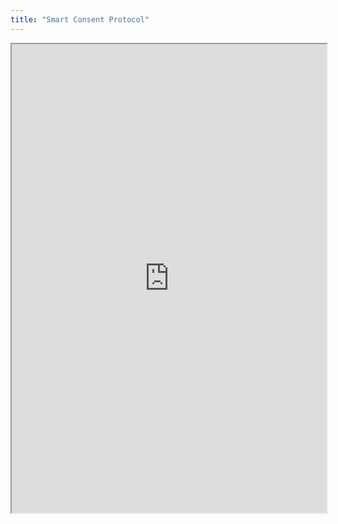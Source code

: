 ```yaml
---
title: "Smart Consent Protocol"
---
```



<iframe height="750" width="100%" src="https://ewelton.github.io/ktest/wiki.html#Smart%20Consent%20Protocol"></iframe>
